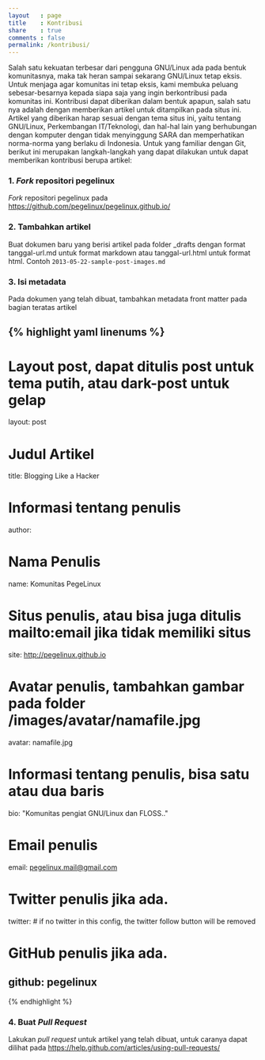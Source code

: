 ```yaml
---
layout   : page
title    : Kontribusi
share    : true
comments : false
permalink: /kontribusi/
---
```


Salah satu kekuatan terbesar dari pengguna GNU/Linux ada pada bentuk komunitasnya, maka tak heran sampai sekarang GNU/Linux tetap eksis. Untuk menjaga agar komunitas ini tetap eksis, kami membuka peluang sebesar-besarnya kepada siapa saja yang ingin berkontribusi pada komunitas ini.
Kontribusi dapat diberikan dalam bentuk apapun, salah satu nya adalah dengan memberikan artikel untuk ditampilkan pada situs ini. Artikel yang diberikan harap sesuai dengan tema situs ini, yaitu tentang GNU/Linux, Perkembangan IT/Teknologi, dan hal-hal lain yang berhubungan dengan komputer dengan tidak menyinggung SARA dan memperhatikan norma-norma yang berlaku di Indonesia. Untuk yang familiar dengan Git, berikut ini merupakan langkah-langkah yang dapat dilakukan untuk dapat memberikan kontribusi berupa artikel:

### 1. _Fork_ repositori pegelinux
_Fork_ repositori pegelinux pada <https://github.com/pegelinux/pegelinux.github.io/>

### 2. Tambahkan artikel
Buat dokumen baru yang berisi artikel pada folder _drafts dengan format tanggal-url.md untuk format markdown
atau tanggal-url.html untuk format html. Contoh `2013-05-22-sample-post-images.md`

### 3. Isi metadata
Pada dokumen yang telah dibuat, tambahkan metadata front matter pada bagian teratas artikel

{% highlight yaml linenums %}
---

# Layout post, dapat ditulis post untuk tema putih, atau dark-post untuk gelap
layout: post 
# Judul Artikel
title: Blogging Like a Hacker
# Informasi tentang penulis
author:
  # Nama Penulis
  name:    Komunitas PegeLinux
  # Situs penulis, atau bisa juga ditulis mailto:email jika tidak memiliki situs
  site:    http://pegelinux.github.io
  # Avatar penulis, tambahkan gambar pada folder /images/avatar/namafile.jpg 
  avatar:  namafile.jpg
  # Informasi tentang penulis, bisa satu atau dua baris
  bio:     "Komunitas pengiat GNU/Linux dan FLOSS.."
  # Email penulis
  email:   pegelinux.mail@gmail.com
  # Twitter penulis jika ada.
  twitter:  # if no twitter in this config, the twitter follow button will be removed
  # GitHub penulis jika ada.
  github: pegelinux
---
{% endhighlight %}

### 4. Buat _Pull Request_
Lakukan _pull request_ untuk artikel yang telah dibuat, untuk caranya dapat dilihat
pada <https://help.github.com/articles/using-pull-requests/>